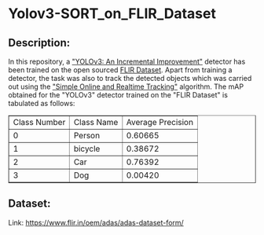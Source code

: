 # Yolov3-SORT_on_FLIR_Dataset

## Description:
In this repository, a <a href = "https://pjreddie.com/media/files/papers/YOLOv3.pdf">"YOLOv3: An Incremental Improvement"</a> detector has been trained on the open sourced <a href = "https://www.flir.in/oem/adas/adas-dataset-form/">FLIR Dataset</a>. Apart from training a detector, the task was also to track the detected objects which was carried out using the <a href = "https://arxiv.org/pdf/1602.00763.pdf">"Simple Online and Realtime Tracking"</a> algorithm.
The mAP obtained for the "YOLOv3" detector trained on the "FLIR Dataset" is tabulated as follows:
<table border = "1">
  <tr>
    <td> Class Number </td>
    <td> Class Name </td>
    <td> Average Precision </td>
  </tr>
  <tr>
    <td>0</td>
    <td>Person</td>
    <td>0.60665</td>
  </tr>
  <tr>
    <td>1</td>
    <td>bicycle</td>
    <td>0.38672</td>
  </tr>
  <tr>
    <td>2</td>
    <td>Car</td>
    <td>0.76392</td>
  </tr>
  <tr>
    <td>3</td>
    <td>Dog</td>
    <td>0.00420</td>
  </tr>
</table>
  

## Dataset:
Link: https://www.flir.in/oem/adas/adas-dataset-form/
